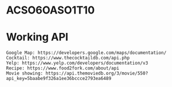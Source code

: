 # ACSO6OASO1T10
# Working API
    Google Map: https://developers.google.com/maps/documentation/
    Cocktail: https://www.thecocktaildb.com/api.php
    Yelp: https://www.yelp.com/developers/documentation/v3
    Recipe: https://www.food2fork.com/about/api
    Movie showing: https://api.themoviedb.org/3/movie/550?api_key=5baabe9f326a1ee36bccce2793ea6489

